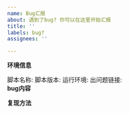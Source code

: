 ```yaml
---
name: Bug汇报
about: 遇到了bug? 你可以在这里开始汇报
title: ''
labels: bug?
assignees: ''

---
```


<!--
bug
-->

**环境信息**
<!-- 请根据实际使用环境修改以下信息。请勿删除或留空。 -->
脚本名称: 
脚本版本:
运行环境:
出问题链接:  
**bug内容**
<!-- 请在这里详细描述bug的内容(请自行删除个人敏感信息) -->

**复现方法**
<!-- 请在这里分步骤的描述如何复现这个bug(请自行删除个人敏感信息)  -->
